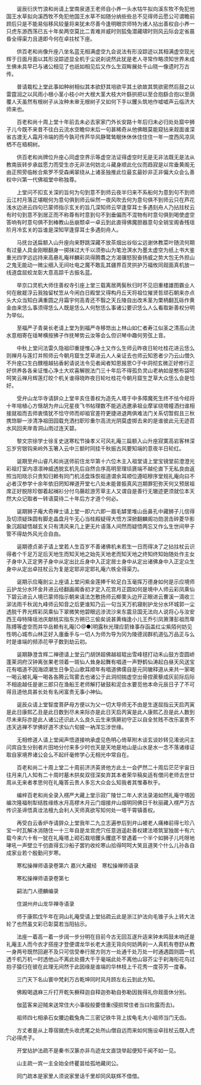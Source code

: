<!-- { "loadSidebar": true } -->
　　诞辰衍庆竹浪和尚请上堂南泉道王老师自小养一头水牯牛拟向溪东牧不免犯他国王水草拟向溪西牧不免犯他国王水草不如随分纳些些总不见得师云愿公可谓瞻前顾后只是不能易俗移风较量将来犹未尽善今逢明眼宗师特为诸人拈出善权自小养一只虎东游西荡已五十年矣两空莫比二青难并威时则狐兔潜藏啸时则风云际会定省晨昏全得渠力且道即今何在卓拄杖下座。

　　供百老和尚像升座八坐名蓝无相满虚空九会说法有形没踪迹以其相满虚空现光辉于日面月面以其形没踪迹显全机于尘说刹说然此犹是老人寻常作略须知世界未成生佛未具早已与诸公相见了也祇如相见后又作么生双眸展处千山晓一像遗时万古传。

　　普请栽松上堂此事如种树相似其本欲舒其培欲平其土欲故其筑欲密然后鼓之以雷霆润之以风雨小根小茎小枝小叶大根大茎大枝大叶繇拱把以至合抱繇合抱以至荫覆人天虽然有根树子从汝种未审无根树子又如何下手以钁头筑地作嘘嘘声云临济大师来也。

　　百老和尚十周上堂十年前去未必去家家门外长安路十年后归未必归处处窟中狮子儿今既不来昔不往白云流水空瞻仰末后一句甚稀奇从他佛眼莫能窥拈来觌面谁深省古渡无人霜月冷端的而今孰可传芦华风静鹭鸶眠休休休住住住一年一度西风凉凤栖不在梧桐树。

　　供百老和尚牌位升座心同虚空界示等虚空法证得虚空时无是无非法既无是法从教南辰转步承兹愿力而受生亦无非法何妨北斗藏身顺此化仪而趋寂是以帘垂黄阁无由正照旁临帐合紫罗不受森阐翠绕从上诸圣独推此位最玄最妙非正非偏大众会么善权中兴第一代佛祖堂中称独尊。

　　上堂问不扣玄关深的旨何为句到意不到师云夜半归来不系船何为意到句不到师云江村月落正堪眠何为意句俱到师云纵然一夜风吹去何为意句俱不到师云只在芦花浅水边进云四句已蒙师指示玄关的旨几深知师云罕逢穿耳士多遇刻舟人乃拈拄杖云有时句到意不到居正而不称尊有时意到句不到垂偏而不混物有时意句俱到喝使虚空答响有时意句俱不到棒教山岳崩颓卓一卓云到此直得佛魔胆器意句全销宝阁香残瑶阶月冷玄关的旨谁是深知罕逢穿耳士多遇刻舟人。

　　马抚台送扁额入山升座向来野跳深藏不放茶烟出谷俗尘远谢休教菜叶随流何期有过量人具金刚眼翻身一掷抹过大千以须弥山为笔沧溟水为墨太虚空为纸上书大鉴重光四字远远持来高悬礼庵祥麟彩凤得腾翥之方渴骥怒猊奋扬威之势大包无外担山之鬼无能动一微尘细入无间吐电之魔不敢乱其疆界百灵拱护万福攸同觌面真机放一线道盘屈蛟龙彰大意高踪千古振名蓝。

　　举京口灵机大师住善权寺引座上堂三载离居两鬓秋归时不见旧重楼雄图霸业人何在敝屣浮云我独留杖笠从今闲白日殿堂又得构丹丘天将祖位摧贤哲顽石朝来亦点头大众当知白满重圆之月霜宇何高青还不翳之天丘陵自出改禾茎为栗柄翻瓦砾作黄金由来恁么事须得恁么人既是恁么人何愁恁么事诸公要识恁么人么看取新善权分明为举似。

　　至福严子青昊长老请上堂为到福严寺移筇出上林山如仁者寿江似圣之清高山流水意相寄在瑶琴横按拂子作抚琴势云汝等会么但识琴中趣何劳弦上音。

　　中秋上堂问法雷久隐祖印重提惟心净土又作么生师云昨夜日轮吐桂花进云恁么则禅月与莲灯并照师云今朝月窟生芝草进云人人亲证去也师云知恩者少乃云山僧久不升座口生白醭檀越拈香躬请说法令见者闻者知恩报恩○于中洞彻玄微正好修行正好供养各各亲证惟心净土大欢喜解脱法门三十年后不得孤负灵山老衲如是憨布袋呵呵笑云禅月辉莲灯皎个机关谁得晓昨夜日轮吐桂花今朝月窟生芝草大众恁么会是恰好。

　　受弁山龙华寺请辞众上堂辛亥住善权为造先人塔于中多障魔死生终不怯今经将十年培植心方惬胡为弁山兄星夜飞书帖理数不能逃选邀承祖业摩挲绕塔幢洒扫谁相接就祖而去师衷情犹不恰守师而却祖官差符更捷进退两俱难法门关系切暂假且三秋携筇聊一涉清净祖田园载充洒扫职珍重尔高流光阴莫虚掷去来的是谁彼此元无迹苕水风回夹岸青洞山雨过连天碧。

　　黎文宗徐学士徐豸史送寒松节操孝义可风礼庵三扁额入山升座寂寞高岩客林深忘岁穷银钩来岭外玉箸入云中三额时同挂千秋振古风要知端的意夜半日轮红。

　　诞期至弁山睿凡和尚送师前住龙华第十六位木主入祖堂请上堂宝镜堂前澄澄光彩祖灯室内凛凛神威透脱玄机先后自然合序高明至理埙篪端不越伦直下无私良由返照当阳晓示只贵知归赖有同门机活盘珠恢祖道谓余耳顺位遵昭穆序堂规礼庵向曰不必者汉参学十余年依旧罔知禅道开堂七八处未能普振真风岂期罪犯弥天何又预居祖席正好脱除珍御着起襕衫分付乌藤趁游芳草主人又谓自是善行无辙迹更须就位本天然大众记取者一转语莫待二十年后方才道个何必。

　　诞期狮子庵大奇禅士请上堂一即六六即一眉毛罅里堆山岳鼻孔中藏狮子儿信得及切须疑珠圆有脚走晶盘月午无心当桂殿疑得大悟方深掀翻麟阁功勋泯击碎菱华影象沉超疑悟越玄关只有清风来几上更无片语落人间然而疑悟两忘又作么生世间甲子管不得劫外风光合自由。

　　诞期德贞弟子请上堂若人生百岁不善诸佛机未若生一日而得决了之拈拄杖云识得者个千足万足后天地生而知天地之始先天地老而知天地之终知终知始随处作主女子身中入正定男子身中从定出比丘身中入正定居士身中从定出诸佛身中入正定众生身中从定出卓拄杖云为复是定耶非定耶礼庵六帙全得渠力。

　　诞期示应庵剖尘上座请上堂问紫金莲捧千轮足白玉毫挥万德身如何是示应境师云护龙分水环金井进云经翻画阁香初才定入花宫月正圆如何是境中人师云彩凤乘仙下碧云进云人境已蒙师指示朝来请法怎敷扬师云楖栗头边开正眼进云曹溪一滴收三泖法雨千秋润九峰师云知音之后更谁知乃云一句当天万机寝削护龙分水环城郭一尘透脱千界光辉彩凤乘仙下翠微笑他碧眼远涉流沙来东震旦国无法向人说将心与汝安西王母特降瑶池庆献桃实指东方朔已三偷矣说甚黄梅逢小儿王乔引凤箫薄彭祖而卑陈搏等虚空而并华岳赖有礼庵[○@●]明露秋光理应箭锋事存函盖红尘紫陌何妨见性明心城市山林正好入廛垂手与一切人为师为导为冈为陵德润群机道弘万品正与么时是谁端的频添花甲子数到劫云初。

　　诞期静澄含辉二禅德请上堂云门胡饼超佛越祖辊出雪峰毬打动禾山鼓方壶圆峤蓬莱洞府汉钟离张果老领着一斑仙人耸身起舞有唱道一声野鹤仙涛起白昼天风送宝花有唱道不因海颂潮生日争见山歌耳顺年有唱道佛儒自是元同辙释道从来共一家喝一喝云被礼庵一喝各各腾云驾雾去也诸公于此洞彻揣虚空出骨捏蒺藜成灰前际后际不相逾越任是谢三郎只在渔船王老师解打破鼓和泥合水要觅他本命元辰日子了不可得且道他具甚长处有名闲富贵无事小神仙。

　　诞辰众请上堂智度菩萨母方便以为父一切大导师无不由是生遂屈指云天启丙寅是此日康熙乙丑是此日数到尽未来际亦是此日天启丙寅是此人康熙乙丑是此人数到尽未来际亦是此人诸公还识此人么良久云生来慎厥初守正以自全贫贱不改乐富贵不违天逃禅不学佛好道不求仙六旬披一衲浑忘涉世缘。

　　无相修道人请上堂闻声悟道接响承虚见色明心倚草附木谈玄谈妙转见淆讹问主问宾自生分别者片田地分付来多少时也天是天地是地山是山水是水一念不落诸缘证取自家境界诸公会么不起纤毫修学心无相光中常自在。

　　百老和尚二十周上堂二十周前济济英贤他方此土一会俨然二十周后茫茫宇宙日往月来几人知有二十周时墓木拱矣双径深矣弃其本者荣华稿矣适有僧问老师去世廿周从无来者孝思何在礼庵答云贵人多忘大众会么知我者其惟春秋乎。

　　编梓百老和尚全录入楞严大藏上堂示寂广陵廿二年人求法录渴如然礼庵守塔因编次隆福剞犁结胜缘练水月高樛木月云门烟接弁山烟明同佛日千秋丽藏入楞严万古传识圣谛悟真诠法檀九会利人天师真欲写知何处一塔干霄镇善权。

　　再受白云香炉寺请辞众上堂我年二九立志遍参后到弁山被老人痛棒前得七珍八宝一时瓦解冰消随住一十三年自是龙宫虎穴任意逍遥赴善权建法塔筑室独居十有六载今来六十有一犹在礼庵塔上砌石栽培钁头钁底不曾遇着一个半个如狮子儿吒呀地哮吼一声壁立千仞直得玄沙船子罢钓收纶寒山拾得呵呵大笑且道笑个什么儿孙各自成家业若个殷勤问岁寒。

　　寒松操禅师语录卷第六
嘉兴大藏经　寒松操禅师语录


　　寒松操禅师语录卷第七

　　嗣法门人德麟编录

　　住湖州弁山龙华禅寺语录

　　师于康熙戊午年在洞山礼庵受请上堂拈疏云此是浙江护法向毛锥子头上转大法轮了也然虽文彩已彰莫若当阳拈示。

　　法座一着高一着一步阔一步分明在目前今古无回互遂升适来钟未鸣鼓未响还是礼庵主人而今衣才搭座才登便谓龙华长老大道无背向何妨两刹一人真机有卷舒从教一身两号既然回避不及只可信受奉行居方则方一处通千处万处一时通遇圆则圆一机透千机万机一时透他山不离此处摄大千于毫端此处不离他山容芥尘于刹海衔花鸟过抱子猿归在彼在此理无间然于此因缘是谁端的华林枝上千花秀一度芬芳一度春。

　　三门天下名山寰中梵刹万古乾坤同时风月顾左右云到此方知。

　　佛殿喝退麻三斤打开乾矢橛释迦自释迦弥勒自弥勒因我得礼你觌面休分别。

　　伽蓝客来迎贼来送常住大小事般般要借重(侵损常住者当曰败露而去)。

　　祖师四七相承石女腰边截兔角二三密记铁牛背上拔龟毛大小祖师当门无齿。

　　方丈者是从上尊宿据虎头收虎尾之处所山僧自远而来如何施设卓拄杖云既入虎穴必得虎子。

　　开堂拈护法疏不是秦书汉篆亦非鸟迹龙文直饶举起便知千闻不如一见。

　　山主疏一宾一主全始全终瞿昙给孤地藏闵公。

　　同门疏本是家里人须说家里话千里却同风联辉不借借。

